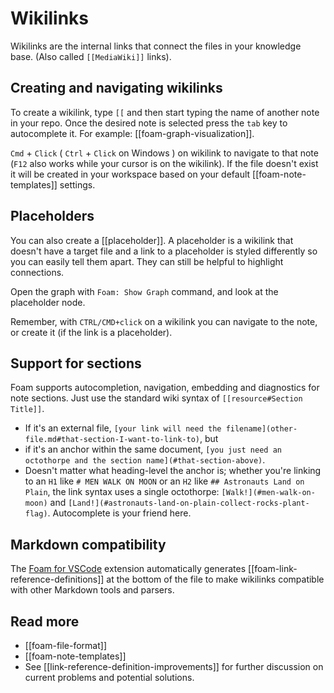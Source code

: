 # Wikilinks

Wikilinks are the internal links that connect the files in your knowledge base.
(Also called `[[MediaWiki]]` links).

## Creating and navigating wikilinks

To create a wikilink, type `[[` and then start typing the name of another note
in your repo. Once the desired note is selected press the `tab` key to
autocomplete it. For example: [[foam-graph-visualization]].

`Cmd` + `Click` ( `Ctrl` + `Click` on Windows ) on wikilink to navigate to that
note (`F12` also works while your cursor is on the wikilink). If the file doesn't
exist it will be created in your workspace based on your default
[[foam-note-templates]] settings.

## Placeholders

You can also create a [[placeholder]]. <!--NOTE: this placeholder link should NOT have an associated file. This is to demonstrate the concept-->
A placeholder is a wikilink that doesn't have a target file and a link to a
placeholder is styled differently so you can easily tell them apart. They can
still be helpful to highlight connections.

Open the graph with `Foam: Show Graph` command, and look at the placeholder
node.

Remember, with `CTRL/CMD+click` on a wikilink you can navigate to the note, or
create it (if the link is a placeholder).

## Support for sections

Foam supports autocompletion, navigation, embedding and diagnostics for note
sections. Just use the standard wiki syntax of `[[resource#Section Title]]`.

- If it's an external file, `[your link will need the filename](other-file.md#that-section-I-want-to-link-to)`, but
- if it's an anchor within the same document, `[you just need an octothorpe and the section name](#that-section-above)`.
- Doesn't matter what heading-level the anchor is; whether you're linking to an `H1` like `# MEN WALK ON MOON` or an `H2` like `## Astronauts Land on Plain`, the link syntax uses a single octothorpe: `[Walk!](#men-walk-on-moon)` and `[Land!](#astronauts-land-on-plain-collect-rocks-plant-flag)`. Autocomplete is your friend here.

## Markdown compatibility

The [Foam for VSCode](https://marketplace.visualstudio.com/items?itemName=foam.foam-vscode) extension automatically generates [[foam-link-reference-definitions]] at the bottom of the file to make wikilinks compatible with other Markdown tools and parsers.

## Read more

- [[foam-file-format]]
- [[foam-note-templates]]
- See [[link-reference-definition-improvements]] for further discussion on current problems and potential solutions.
